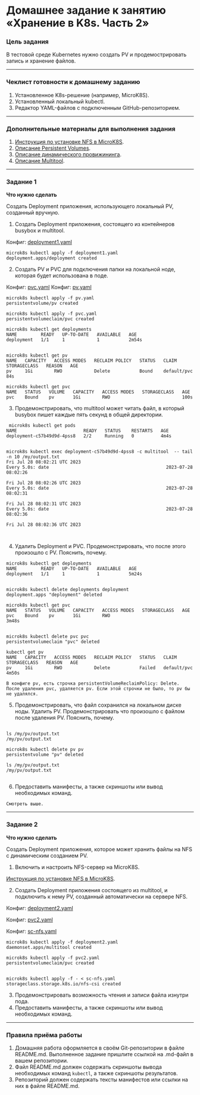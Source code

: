 # Домашнее задание к занятию «Хранение в K8s. Часть 2»

### Цель задания

В тестовой среде Kubernetes нужно создать PV и продемострировать запись и хранение файлов.

------

### Чеклист готовности к домашнему заданию

1. Установленное K8s-решение (например, MicroK8S).
2. Установленный локальный kubectl.
3. Редактор YAML-файлов с подключенным GitHub-репозиторием.

------

### Дополнительные материалы для выполнения задания

1. [Инструкция по установке NFS в MicroK8S](https://microk8s.io/docs/nfs). 
2. [Описание Persistent Volumes](https://kubernetes.io/docs/concepts/storage/persistent-volumes/). 
3. [Описание динамического провижининга](https://kubernetes.io/docs/concepts/storage/dynamic-provisioning/). 
4. [Описание Multitool](https://github.com/wbitt/Network-MultiTool).

------

### Задание 1

**Что нужно сделать**

Создать Deployment приложения, использующего локальный PV, созданный вручную.

1. Создать Deployment приложения, состоящего из контейнеров busybox и multitool.

Конфиг: [deployment1.yaml](deployment1.yaml)
```
microk8s kubectl apply -f deployment1.yaml
deployment.apps/deployment created
```
2. Создать PV и PVC для подключения папки на локальной ноде, которая будет использована в поде.

Конфиг: [pvc.yaml](pvc.yaml)
Конфиг: [pv.yaml](pv.yaml)

```
microk8s kubectl apply -f pv.yaml
persistentvolume/pv created

microk8s kubectl apply -f pvc.yaml
persistentvolumeclaim/pvc created

microk8s kubectl get deployments
NAME         READY   UP-TO-DATE   AVAILABLE   AGE
deployment   1/1     1            1           2m54s


microk8s kubectl get pv
NAME   CAPACITY   ACCESS MODES   RECLAIM POLICY   STATUS   CLAIM         STORAGECLASS   REASON   AGE
pv     1Gi        RWO            Delete           Bound    default/pvc                           84s

microk8s kubectl get pvc
NAME   STATUS   VOLUME   CAPACITY   ACCESS MODES   STORAGECLASS   AGE
pvc    Bound    pv       1Gi        RWO                           100s

```

3. Продемонстрировать, что multitool может читать файл, в который busybox пишет каждые пять секунд в общей директории.

```
 microk8s kubectl get pods
NAME                         READY   STATUS    RESTARTS   AGE
deployment-c57b49d9d-4pss8   2/2     Running   0          4m4s


microk8s kubectl exec deployment-c57b49d9d-4pss8 -c multitool  -- tail -n 10 /my/output.txt
Fri Jul 28 08:02:21 UTC 2023
Every 5.0s: date                                            2023-07-28 08:02:26

Fri Jul 28 08:02:26 UTC 2023
Every 5.0s: date                                            2023-07-28 08:02:31

Fri Jul 28 08:02:31 UTC 2023
Every 5.0s: date                                            2023-07-28 08:02:36

Fri Jul 28 08:02:36 UTC 2023



``` 
4. Удалить Deployment и PVC. Продемонстрировать, что после этого произошло с PV. Пояснить, почему.

```
microk8s kubectl get deployments
NAME         READY   UP-TO-DATE   AVAILABLE   AGE
deployment   1/1     1            1           5m24s


microk8s kubectl delete deployments deployment
deployment.apps "deployment" deleted

microk8s kubectl get pvc
NAME   STATUS   VOLUME   CAPACITY   ACCESS MODES   STORAGECLASS   AGE
pvc    Bound    pv       1Gi        RWO                           3m48s


microk8s kubectl delete pvc pvc
persistentvolumeclaim "pvc" deleted

kubectl get pv
NAME   CAPACITY   ACCESS MODES   RECLAIM POLICY   STATUS   CLAIM         STORAGECLASS   REASON   AGE
pv     1Gi        RWO            Delete           Failed   default/pvc                           4m50s

В конфиге pv, есть строчка persistentVolumeReclaimPolicy: Delete.
После удаления pvc, удаляется pv. Если этой строчки не было, то pv бы не удалялся.

```
5. Продемонстрировать, что файл сохранился на локальном диске ноды. Удалить PV.  Продемонстрировать что произошло с файлом после удаления PV. Пояснить, почему.

```

ls /my/pv/output.txt
/my/pv/output.txt

microk8s kubectl delete pv pv
persistentvolume "pv" deleted

ls /my/pv/output.txt
/my/pv/output.txt


```

6. Предоставить манифесты, а также скриншоты или вывод необходимых команд.

```
Смотреть выше.
```

------

### Задание 2

**Что нужно сделать**

Создать Deployment приложения, которое может хранить файлы на NFS с динамическим созданием PV.

1. Включить и настроить NFS-сервер на MicroK8S.

[Инструкция по установке NFS в MicroK8S](https://microk8s.io/docs/nfs).



2. Создать Deployment приложения состоящего из multitool, и подключить к нему PV, созданный автоматически на сервере NFS.

Конфиг: [deployment2.yaml](deployment2.yaml)

Конфиг: [pvc2.yaml](pvc2.yaml)

Конфиг: [sc-nfs.yaml](sc-nfs.yaml)
```
microk8s kubectl apply -f deployment2.yaml
daemonset.apps/multitool created

microk8s kubectl apply -f pvc2.yaml
persistentvolumeclaim/pvc created


microk8s kubectl apply -f - < sc-nfs.yaml
storageclass.storage.k8s.io/nfs-csi created

```
3. Продемонстрировать возможность чтения и записи файла изнутри пода. 
4. Предоставить манифесты, а также скриншоты или вывод необходимых команд.

------

### Правила приёма работы

1. Домашняя работа оформляется в своём Git-репозитории в файле README.md. Выполненное задание пришлите ссылкой на .md-файл в вашем репозитории.
2. Файл README.md должен содержать скриншоты вывода необходимых команд `kubectl`, а также скриншоты результатов.
3. Репозиторий должен содержать тексты манифестов или ссылки на них в файле README.md.
